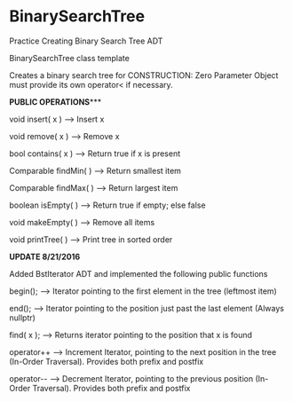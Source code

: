 # BinarySearchTree

Practice Creating Binary Search Tree ADT

BinarySearchTree class template

Creates a binary search tree for <Object>
CONSTRUCTION: Zero Parameter
Object must provide its own operator< if necessary.

******************PUBLIC OPERATIONS*********************

void insert( x )       --> Insert x

void remove( x )       --> Remove x

bool contains( x )     --> Return true if x is present

Comparable findMin( )  --> Return smallest item

Comparable findMax( )  --> Return largest item

boolean isEmpty( )     --> Return true if empty; else false

void makeEmpty( )      --> Remove all items

void printTree( )      --> Print tree in sorted order


******************UPDATE 8/21/2016******************

Added BstIterator ADT and implemented the following public functions

begin(); --> Iterator pointing to the first element in the tree (leftmost item)

end(); --> Iterator pointing to the position just past the last element (Always nullptr)

find( x ); --> Returns iterator pointing to the position that x is found

operator++ --> Increment Iterator, pointing to the next position in the tree (In-Order Traversal). Provides both prefix and postfix

operator-- --> Decrement Iterator, pointing to the previous position (In-Order Traversal). Provides both prefix and postfix
